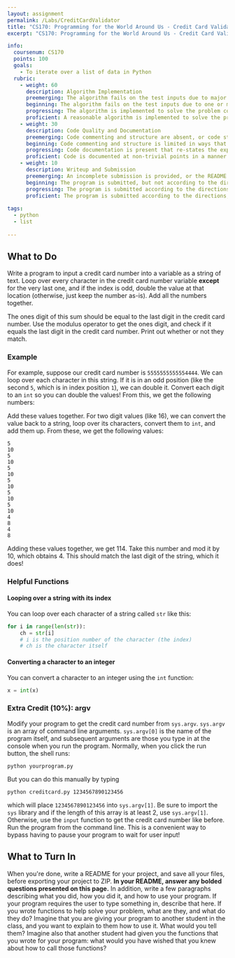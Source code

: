 ```yaml
---
layout: assignment
permalink: /Labs/CreditCardValidator
title: "CS170: Programming for the World Around Us - Credit Card Validator"
excerpt: "CS170: Programming for the World Around Us - Credit Card Validator"

info:
  coursenum: CS170
  points: 100
  goals:
    - To iterate over a list of data in Python
  rubric:
    - weight: 60
      description: Algorithm Implementation
      preemerging: The algorithm fails on the test inputs due to major issues, or the program fails to compile and/or run
      beginning: The algorithm fails on the test inputs due to one or more minor issues
      progressing: The algorithm is implemented to solve the problem correctly according to given test inputs, but would fail if executed in a general case due to a minor issue or omission in the algorithm design or implementation
      proficient: A reasonable algorithm is implemented to solve the problem which correctly solves the problem according to the given test inputs, and would be reasonably expected to solve the problem in the general case
    - weight: 30
      description: Code Quality and Documentation
      preemerging: Code commenting and structure are absent, or code structure departs significantly from best practice, and/or the code departs significantly from the style guide
      beginning: Code commenting and structure is limited in ways that reduce the readability of the program, and/or there are minor departures from the style guide
      progressing: Code documentation is present that re-states the explicit code definitions, and/or code is written that mostly adheres to the style guide
      proficient: Code is documented at non-trivial points in a manner that enhances the readability of the program, and code is written according to the style guide
    - weight: 10
      description: Writeup and Submission
      preemerging: An incomplete submission is provided, or the README file submitted is blank
      beginning: The program is submitted, but not according to the directions in one or more ways (for example, because it is lacking a readme writeup or missing answers to written questions)
      progressing: The program is submitted according to the directions with a minor omission or correction needed, including a readme writeup describing the solution and answering nearly all questions posed in the instructions
      proficient: The program is submitted according to the directions, including a readme writeup describing the solution and answering all questions posed in the instructions
    
tags:
  - python
  - list
  
---
```


## What to Do
Write a program to input a credit card number into a variable as a string of text.  Loop over every character in the credit card number variable **except** for the very last one, and if the index is odd, double the value at that location (otherwise, just keep the number as-is).  Add all the numbers together.

The ones digit of this sum should be equal to the last digit in the credit card number.  Use the modulus operator to get the ones digit, and check if it equals the last digit in the credit card number.  Print out whether or not they match.

### Example

For example, suppose our credit card number is `5555555555554444`.  We can loop over each character in this string.  If it is in an odd position (like the second `5`, which is in index position `1`), we can double it.  Convert each digit to an `int` so you can double the values!  From this, we get the following numbers:

Add these values together.  For two digit values (like 16), we can convert the value back to a string, loop over its characters, convert them to `int`, and add them up.  From these, we get the following values:

```
5
10
5 
10
5
10
5 
10
5
10
5 
10
4
8
4
8
```

Adding these values together, we get 114.  Take this number and mod it by 10, which obtains 4.  This should match the last digit of the string, which it does!

### Helpful Functions

#### Looping over a string with its index

You can loop over each character of a string called `str` like this:

```python
for i in range(len(str)):
    ch = str[i]
    # i is the position number of the character (the index)
    # ch is the character itself
```

#### Converting a character to an integer

You can convert a character to an integer using the `int` function:

```python
x = int(x)
```

### Extra Credit (10%): argv
Modify your program to get the credit card number from `sys.argv`.  `sys.argv` is an array of command line arguments.  `sys.argv[0]` is the name of the program itself, and subsequent arguments are those you type in at the console when you run the program.  Normally, when you click the run button, the shell runs:

`python yourprogram.py`

But you can do this manually by typing

`python creditcard.py 1234567890123456`

which will place `1234567890123456` into `sys.argv[1]`.  Be sure to import the `sys` library and if the length of this array is at least 2, use `sys.argv[1]`.  Otherwise, use the `input` function to get the credit card number like before.  Run the program from the command line.  This is a convenient way to bypass having to pause your program to wait for user input!

## What to Turn In

When you're done, write a README for your project, and save all your files, before exporting your project to ZIP.  **In your README, answer any bolded questions presented on this page.**  In addition, write a few paragraphs describing what you did, how you did it, and how to use your program.  If your program requires the user to type something in, describe that here.  If you wrote functions to help solve your problem, what are they, and what do they do?  Imagine that you are giving your program to another student in the class, and you want to explain to them how to use it.  What would you tell them?  Imagine also that another student had given you the functions that you wrote for your program: what would you have wished that you knew about how to call those functions?
